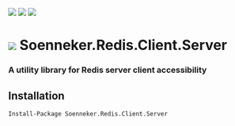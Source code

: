 [![](https://img.shields.io/nuget/v/Soenneker.Redis.Client.Server.svg?style=for-the-badge)](https://www.nuget.org/packages/Soenneker.Redis.Client.Server/)
[![](https://img.shields.io/github/actions/workflow/status/soenneker/soenneker.redis.client.server/publish-package.yml?style=for-the-badge)](https://github.com/soenneker/soenneker.redis.client.server/actions/workflows/publish-package.yml)
[![](https://img.shields.io/nuget/dt/Soenneker.Redis.Client.Server.svg?style=for-the-badge)](https://www.nuget.org/packages/Soenneker.Redis.Client.Server/)

# ![](https://user-images.githubusercontent.com/4441470/224455560-91ed3ee7-f510-4041-a8d2-3fc093025112.png) Soenneker.Redis.Client.Server
### A utility library for Redis server client accessibility

## Installation

```
Install-Package Soenneker.Redis.Client.Server
```
